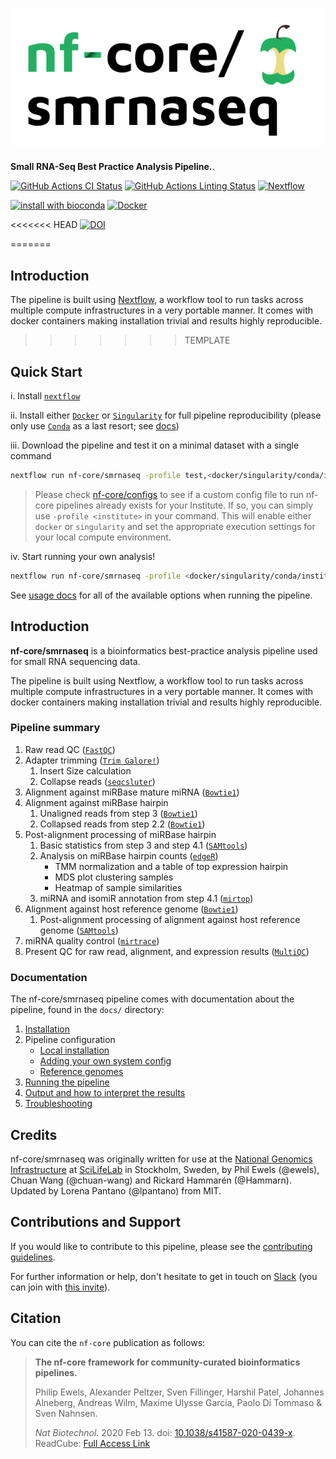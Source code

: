 # ![nf-core/smrnaseq](docs/images/nf-core-smrnaseq_logo.png)

**Small RNA-Seq Best Practice Analysis Pipeline.**.

[![GitHub Actions CI Status](https://github.com/nf-core/smrnaseq/workflows/nf-core%20CI/badge.svg)](https://github.com/nf-core/smrnaseq/actions)
[![GitHub Actions Linting Status](https://github.com/nf-core/smrnaseq/workflows/nf-core%20linting/badge.svg)](https://github.com/nf-core/smrnaseq/actions)
[![Nextflow](https://img.shields.io/badge/nextflow-%E2%89%A519.10.0-brightgreen.svg)](https://www.nextflow.io/)

[![install with bioconda](https://img.shields.io/badge/install%20with-bioconda-brightgreen.svg)](http://bioconda.github.io/)
[![Docker](https://img.shields.io/docker/automated/nfcore/smrnaseq.svg)](https://hub.docker.com/r/nfcore/smrnaseq)

<<<<<<< HEAD
[![DOI](https://zenodo.org/badge/140590861.svg)](https://zenodo.org/badge/latestdoi/140590861)

=======
## Introduction

The pipeline is built using [Nextflow](https://www.nextflow.io), a workflow tool to run tasks across multiple compute infrastructures in a very portable manner. It comes with docker containers making installation trivial and results highly reproducible.
>>>>>>> TEMPLATE

## Quick Start

i. Install [`nextflow`](https://nf-co.re/usage/installation)

ii. Install either [`Docker`](https://docs.docker.com/engine/installation/) or [`Singularity`](https://www.sylabs.io/guides/3.0/user-guide/) for full pipeline reproducibility (please only use [`Conda`](https://conda.io/miniconda.html) as a last resort; see [docs](https://nf-co.re/usage/configuration#basic-configuration-profiles))

iii. Download the pipeline and test it on a minimal dataset with a single command

```bash
nextflow run nf-core/smrnaseq -profile test,<docker/singularity/conda/institute>
```

> Please check [nf-core/configs](https://github.com/nf-core/configs#documentation) to see if a custom config file to run nf-core pipelines already exists for your Institute. If so, you can simply use `-profile <institute>` in your command. This will enable either `docker` or `singularity` and set the appropriate execution settings for your local compute environment.

iv. Start running your own analysis!

```bash
nextflow run nf-core/smrnaseq -profile <docker/singularity/conda/institute> --reads '*.fastq.gz' --genome GRCh37
```

See [usage docs](docs/usage.md) for all of the available options when running the pipeline.

## Introduction
**nf-core/smrnaseq** is a bioinformatics best-practice analysis pipeline used for small RNA sequencing data.

The pipeline is built using Nextflow, a workflow tool to run tasks across multiple compute infrastructures in a very portable manner. It comes with docker containers making installation trivial and results highly reproducible.

### Pipeline summary


1. Raw read QC ([`FastQC`](https://www.bioinformatics.babraham.ac.uk/projects/fastqc/))
2. Adapter trimming ([`Trim Galore!`](https://www.bioinformatics.babraham.ac.uk/projects/trim_galore/))
    1. Insert Size calculation
    2. Collapse reads ([`seqcsluter`](https://seqcluster.readthedocs.io/mirna_annotation.html#processing-of-reads))
3. Alignment against miRBase mature miRNA ([`Bowtie1`](http://bowtie-bio.sourceforge.net/index.shtml))
4. Alignment against miRBase hairpin
    1. Unaligned reads from step 3 ([`Bowtie1`](http://bowtie-bio.sourceforge.net/index.shtml))
    2. Collapsed reads from step 2.2 ([`Bowtie1`](http://bowtie-bio.sourceforge.net/index.shtml))
5. Post-alignment processing of miRBase hairpin
    1. Basic statistics from step 3 and step 4.1 ([`SAMtools`](https://sourceforge.net/projects/samtools/files/samtools/))
    2. Analysis on miRBase hairpin counts  ([`edgeR`](https://bioconductor.org/packages/release/bioc/html/edgeR.html))
         * TMM normalization and a table of top expression hairpin
         * MDS plot clustering samples
         * Heatmap of sample similarities
    3. miRNA and isomiR annotation from step 4.1 ([`mirtop`](https://github.com/miRTop/mirtop))
6. Alignment against host reference genome ([`Bowtie1`](http://bowtie-bio.sourceforge.net/index.shtml))
    1. Post-alignment processing of alignment against host reference genome ([`SAMtools`](https://sourceforge.net/projects/samtools/files/samtools/))
7. miRNA quality control ([`mirtrace`](https://github.com/friedlanderlab/mirtrace))
8. Present QC for raw read, alignment, and expression results ([`MultiQC`](http://multiqc.info/))


### Documentation
The nf-core/smrnaseq pipeline comes with documentation about the pipeline, found in the `docs/` directory:

1. [Installation](https://nf-co.re/usage/installation)
2. Pipeline configuration
    * [Local installation](https://nf-co.re/usage/local_installation)
    * [Adding your own system config](https://nf-co.re/usage/adding_own_config)
    * [Reference genomes](https://nf-co.re/usage/reference_genomes)
3. [Running the pipeline](docs/usage.md)
4. [Output and how to interpret the results](docs/output.md)
5. [Troubleshooting](https://nf-co.re/usage/troubleshooting)

## Credits
nf-core/smrnaseq was originally written for use at the [National Genomics Infrastructure](https://portal.scilifelab.se/genomics/) at [SciLifeLab](http://www.scilifelab.se/) in Stockholm, Sweden, by Phil Ewels (@ewels), Chuan Wang (@chuan-wang) and Rickard Hammarén (@Hammarn). Updated by Lorena Pantano (@lpantano) from MIT.

## Contributions and Support

If you would like to contribute to this pipeline, please see the [contributing guidelines](.github/CONTRIBUTING.md).

For further information or help, don't hesitate to get in touch on [Slack](https://nfcore.slack.com/channels/smrnaseq) (you can join with [this invite](https://nf-co.re/join/slack)).

## Citation
You can cite the `nf-core` publication as follows:

> **The nf-core framework for community-curated bioinformatics pipelines.**
>
> Philip Ewels, Alexander Peltzer, Sven Fillinger, Harshil Patel, Johannes Alneberg, Andreas Wilm, Maxime Ulysse Garcia, Paolo Di Tommaso & Sven Nahnsen.
>
> _Nat Biotechnol._ 2020 Feb 13. doi: [10.1038/s41587-020-0439-x](https://dx.doi.org/10.1038/s41587-020-0439-x).  
> ReadCube: [Full Access Link](https://rdcu.be/b1GjZ)
